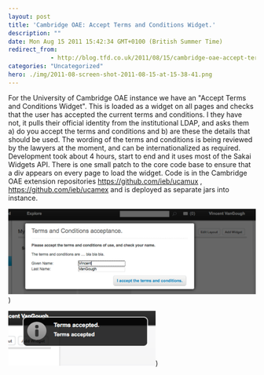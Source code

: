 ```yaml
---
layout: post
title: 'Cambridge OAE: Accept Terms and Conditions Widget.'
description: ""
date: Mon Aug 15 2011 15:42:34 GMT+0100 (British Summer Time)
redirect_from: 
            - http://blog.tfd.co.uk/2011/08/15/cambridge-oae-accept-terms-and-conditions-widget/
categories: "Uncategorized"
hero: ./img/2011-08-screen-shot-2011-08-15-at-15-38-41.png
---
```

For the University of Cambridge OAE instance we have an "Accept Terms and Conditions Widget". This is loaded as a widget on all pages and checks that the user has accepted the current terms and conditions. I they have not, it pulls their official identity from the institutional LDAP, and asks them a) do you accept the terms and conditions and b) are these the details that should be used. The wording of the terms and conditions is being reviewed by the lawyers at the moment, and can be internationalized as required. Development took about 4 hours, start to end and it uses most of the Sakai Widgets API. There is one small patch to the core code base to ensure that a div appears on every page to load the widget. Code is in the Cambridge OAE extension repositories https://github.com/ieb/ucamux , https://github.com/ieb/ucamex and is deployed as separate jars into instance.

[![](/img/2011-08-screen-shot-2011-08-15-at-15-38-41.png "Screen shot 2011-08-15 at 15.38.41")](/img/2011/08/screen-shot-2011-08-15-at-15-38-41.png))

[![](/img/2011-08-screen-shot-2011-08-15-at-15-38-53.png "Screen shot 2011-08-15 at 15.38.53")](/img/2011/08/screen-shot-2011-08-15-at-15-38-53.png))
